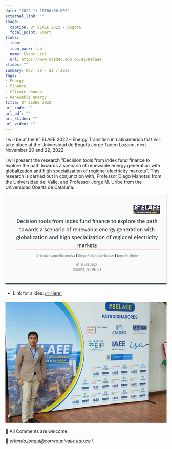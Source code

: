 ```yaml
---
date: "2022-11-10T00:00:00Z"
external_link: ""
image:
  caption: 8° ELAEE 2022 - Bogotá
  focal_point: Smart
links:
- icon: 
  icon_pack: fab
  name: Event Link
  url: https://www.utadeo.edu.co/es/8elaee
slides: ""
summary: Nov. 20 - 22 / 2022
tags:
- Energy
- Finance
- Climate change
- Renewable energy
title: 8° ELAEE 2022
url_code: ""
url_pdf: ""
url_slides: ""
url_video: ""
---
```



I will be at the 8° ELAEE 2022 – Energy Transition in Latinamerica that will take place at the Universidad de Bogotá Jorge Tadeo Lozano, next November 20 and 22, 2022.

I will present the research "Decision tools from index fund finance to explore the path towards a scenario of renewable energy generation with globalization and high specialization of regional electricity markets". This research is carried out in conjunction with, Professor Diego Manotas from the Universidad del Valle, and Professor Jorge M. Uribe from the Universidad Oberta de Cataluña.


![png](./tadeo1.png)

* Link for slides: [👉Here!](https://juniorjb5.github.io/ELAEE/Slides.html#1)


![png](./elaae2.png)



👋 All Comments are welcome. 

📩 *orlando.joaqui@correounivalle.edu.co* \








